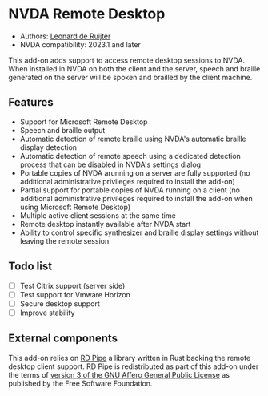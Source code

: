 # NVDA Remote Desktop

* Authors: [Leonard de Ruijter](https://github.com/leonardder/)
* NVDA compatibility: 2023.1 and later

This add-on adds support to access remote desktop sessions to NVDA.
When installed in NVDA on both the client and the server, speech and braille generated on the server will be spoken and brailled by the client machine.

## Features

* Support for Microsoft Remote Desktop
* Speech and braille output
* Automatic detection of remote braille using NVDA's automatic braille display detection
* Automatic detection of remote speech using a dedicated detection process that can be disabled in NVDA's settings dialog
* Portable copies of NVDA arunning on a server are fully supported (no additional administrative privileges required to install the add-on)
* Partial support for portable copies of NVDA running on a client (no additional administrative privileges required to install the add-on when using Microsoft Remote Desktop)
* Multiple active client sessions at the same time
* Remote desktop instantly available after NVDA start
* Ability to control specific synthesizer and braille display settings without leaving the remote session

## Todo list

* [ ] Test Citrix support (server side)
* [ ] Test support for Vmware Horizon
* [ ] Secure desktop support
* [ ] Improve stability

## External components

This add-on relies on [RD Pipe](https://github.com/leonardder/rd_pipe-rs) a library written in Rust backing the remote desktop client support.
RD Pipe is redistributed as part of this add-on under the terms of [version 3 of the GNU Affero General Public License](https://github.com/leonardder/rd_pipe-rs/blob/master/LICENSE) as
published by the Free Software Foundation.
